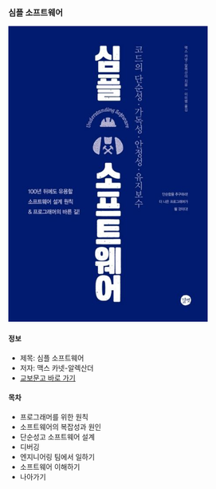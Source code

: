 ### 심플 소프트웨어

<img src="img.png" width="400">

#### 정보

- 제목: 심플 소프트웨어
- 저자: 맥스 카넷-알렉산더
- [교보문고 바로 가기](https://product.kyobobook.co.kr/detail/S000001792928)

#### 목차

- 프로그래머를 위한 원칙
- 소프트웨어의 복잡성과 원인
- 단순성고 소프트웨어 설계
- 디버깅
- 엔지니어링 팀에서 일하기
- 소프트웨어 이해하기
- 나아가기
